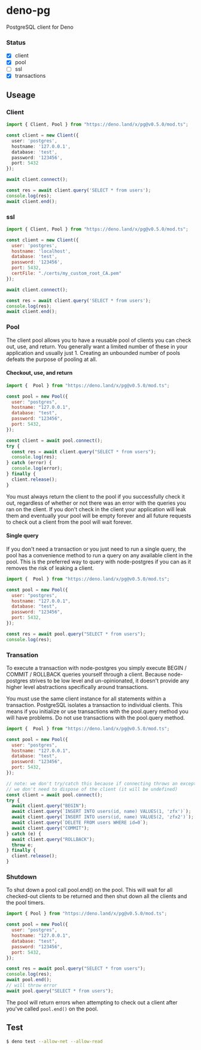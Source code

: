 # deno-pg
PostgreSQL client for Deno

### Status
* [x] client
* [x] pool
* [ ] ssl
* [x] transactions

## Useage  

### Client 
```ts
import { Client, Pool } from "https://deno.land/x/pg@v0.5.0/mod.ts";

const client = new Client({
  user: 'postgres',
  hostname: '127.0.0.1',
  database: 'test',
  password: '123456',
  port: 5432
});

await client.connect();

const res = await client.query('SELECT * from users');
console.log(res);
await client.end();
```  

### ssl 
```js
import { Client, Pool } from "https://deno.land/x/pg@v0.5.0/mod.ts";

const client = new Client({
  user: 'postgres',
  hostname: 'localhost',
  database: 'test',
  password: '123456',
  port: 5432,
  certFile: "./certs/my_custom_root_CA.pem"
});

await client.connect();

const res = await client.query('SELECT * from users');
console.log(res);
await client.end();
```  

### Pool
The client pool allows you to have a reusable pool of clients you can check out, use, and return. You generally want a limited number of these in your application and usually just 1. Creating an unbounded number of pools defeats the purpose of pooling at all.

#### Checkout, use, and return
```js
import {  Pool } from "https://deno.land/x/pg@v0.5.0/mod.ts";

const pool = new Pool({
  user: "postgres",
  hostname: "127.0.0.1",
  database: "test",
  password: "123456",
  port: 5432,
});

const client = await pool.connect();
try {
  const res = await client.query("SELECT * from users");
  console.log(res);
} catch (error) {
  console.log(error);
} finally {
  client.release();
}
```
You must always return the client to the pool if you successfully check it out, regardless of whether or not there was an error with the queries you ran on the client. If you don't check in the client your application will leak them and eventually your pool will be empty forever and all future requests to check out a client from the pool will wait forever.

#### Single query
If you don't need a transaction or you just need to run a single query, the pool has a convenience method to run a query on any available client in the pool. This is the preferred way to query with node-postgres if you can as it removes the risk of leaking a client.
```js
import {  Pool } from "https://deno.land/x/pg@v0.5.0/mod.ts";

const pool = new Pool({
  user: "postgres",
  hostname: "127.0.0.1",
  database: "test",
  password: "123456",
  port: 5432,
});

const res = await pool.query("SELECT * from users");
console.log(res);
```

### Transation
To execute a transaction with node-postgres you simply execute BEGIN / COMMIT / ROLLBACK queries yourself through a client. Because node-postgres strives to be low level and un-opinionated, it doesn't provide any higher level abstractions specifically around transactions.

You must use the same client instance for all statements within a transaction. PostgreSQL isolates a transaction to individual clients. This means if you initialize or use transactions with the pool.query method you will have problems. Do not use transactions with the pool.query method.

```js
import {  Pool } from "https://deno.land/x/pg@v0.5.0/mod.ts";

const pool = new Pool({
  user: "postgres",
  hostname: "127.0.0.1",
  database: "test",
  password: "123456",
  port: 5432,
});

// note: we don't try/catch this because if connecting throws an exception
// we don't need to dispose of the client (it will be undefined)
const client = await pool.connect();
try {
  await client.query("BEGIN");
  await client.query(`INSERT INTO users(id, name) VALUES(1, 'zfx')`);
  await client.query(`INSERT INTO users(id, name) VALUES(2, 'zfx2')`);
  await client.query(`DELETE FROM users WHERE id=0`);
  await client.query("COMMIT");
} catch (e) {
  await client.query("ROLLBACK");
  throw e;
} finally {
  client.release();
}
```

### Shutdown
To shut down a pool call pool.end() on the pool. This will wait for all checked-out clients to be returned and then shut down all the clients and the pool timers.
```js
import { Pool } from "https://deno.land/x/pg@v0.5.0/mod.ts";

const pool = new Pool({
  user: "postgres",
  hostname: "127.0.0.1",
  database: "test",
  password: "123456",
  port: 5432,
});

const res = await pool.query("SELECT * from users");
console.log(res);
await pool.end();
// will throw error
await pool.query("SELECT * from users");
```
The pool will return errors when attempting to check out a client after you've called `pool.end()` on the pool.

## Test

```bash
$ deno test --allow-net --allow-read
```  